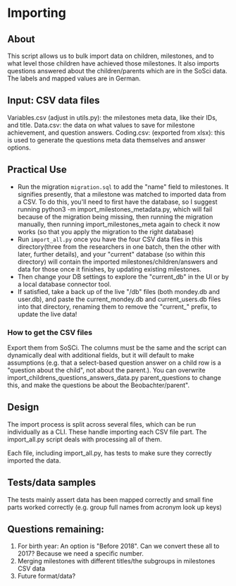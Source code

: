 # Importing

## About
This script allows us to bulk import data on children, milestones, and to what level those children have achieved
 those milestones. It also imports questions answered about the children/parents which are in the SoSci data.
The labels and mapped values are in German.

## Input: CSV data files
Variables.csv (adjust in utils.py): the milestones meta data, like their IDs, and title.
Data.csv: the data on what values to save for milestone achievement, and question answers.
Coding.csv: (exported from xlsx): this is used to generate the questions meta data themselves and answer options.

## Practical Use
- Run the migration `migration.sql` to add the "name" field to milestones. It signifies presently, that a milestone was
matched to imported data from a CSV. To do this, you'll need to first have the
database, so I suggest running python3 -m import_milestones_metadata.py, which will fail because of the migration being
missing, then running the migration manually, then running import_milestones_meta again to check it now works (so that
you apply the migration to the right database)
- Run `import_all.py` once you have the four CSV data files in this directory(three from the researchers in one batch,
then the other with later, further details), and your "current" database (so within *this* directory)
 will contain the imported milestones/children/answers and data for those once it finishes, by updating existing milestones.
- Then change your DB settings to explore the "current_db" in the UI or by a local database connector tool.
- If satisfied, take a back up of the live "/db" files (both mondey.db and user.db), and paste the current_mondey.db and
current_users.db files into that directory, renaming them to remove the "current_" prefix, to update the live data!

### How to get the CSV files
Export them from SoSCi. The columns must be the same and the script can dynamically deal with additional fields, but
it will default to make assumptions (e.g. that a select-based question answer on a child row is a "question about the child",
not about the parent.). You can overwrite import_childrens_questions_answers_data.py parent_questions to change this,
and make the questions be about the Beobachter/parent".

## Design
The import process is split across several files, which can be run individually as a CLI. These handle importing each CSV
file part. The import_all.py script deals with processing all of them.

Each file, including import_all.py, has tests to make sure they correctly imported the data.

## Tests/data samples
The tests mainly assert data has been mapped correctly and small fine parts worked correctly (e.g. group full names from
acronym look up keys)

## Questions remaining:
1) For birth year: An option is "Before 2018". Can we convert these all to 2017? Because we need a specific number.
2) Merging milestones with different titles/the subgroups in milestones CSV data
3) Future format/data?
